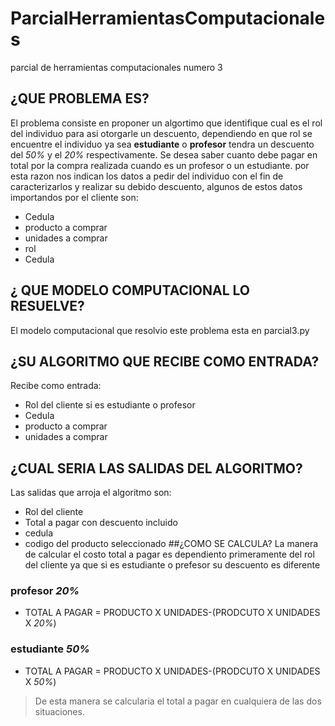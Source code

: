 # ParcialHerramientasComputacionales
parcial de herramientas computacionales numero 3
## ¿QUE PROBLEMA ES?
El problema consiste en proponer un algortimo que identifique cual es el rol del individuo para asi otorgarle un descuento, dependiendo en que rol se encuentre el individuo ya sea **estudiante** o **profesor** tendra un descuento del _50%_ y el _20%_ respectivamente.
Se desea saber cuanto debe pagar en total por la compra realizada cuando es un profesor o un estudiante. por esta razon nos indican los datos a pedir del individuo con el fin de caracterizarlos y realizar su debido descuento, algunos de estos datos importandos por el cliente son:
* Cedula
* producto a comprar
* unidades a comprar
* rol 
* Cedula

## ¿ QUE MODELO COMPUTACIONAL LO RESUELVE?
El modelo computacional que resolvio este problema esta en parcial3.py
## ¿SU ALGORITMO QUE RECIBE COMO ENTRADA?
Recibe como entrada:
* Rol del cliente si es estudiante o profesor
* Cedula
* producto a comprar
* unidades a comprar
## ¿CUAL SERIA LAS SALIDAS DEL ALGORITMO?
Las salidas que arroja el algoritmo son:
* Rol del cliente
* Total a pagar con descuento incluido
* cedula
* codigo del producto seleccionado
##¿COMO SE CALCULA?
La manera de calcular el costo total a pagar es dependiento primeramente del rol del cliente ya que si es estudiante o prefesor su descuento es diferente
### profesor _20%_
* TOTAL A PAGAR = PRODUCTO X UNIDADES-(PRODCUTO X UNIDADES X _20%_)
### estudiante _50%_
* TOTAL A PAGAR = PRODUCTO X UNIDADES-(PRODCUTO X UNIDADES X _50%_)
> De esta manera se calcularia el total a pagar en cualquiera de las dos situaciones.

